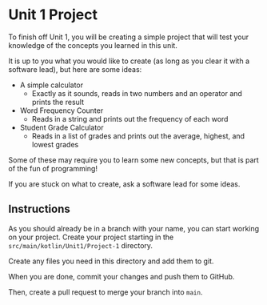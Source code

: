 # Unit 1 Project

To finish off Unit 1, you will be creating a simple project that will test your knowledge of the concepts you learned in this unit.

It is up to you what you would like to create (as long as you clear it with a software lead), but here are some ideas:

- A simple calculator
    - Exactly as it sounds, reads in two numbers and an operator and prints the result
- Word Frequency Counter
    - Reads in a string and prints out the frequency of each word
- Student Grade Calculator
    - Reads in a list of grades and prints out the average, highest, and lowest grades

Some of these may require you to learn some new concepts, but that is part of the fun of programming!

If you are stuck on what to create, ask a software lead for some ideas.

## Instructions

As you should already be in a branch with your name, you can start working on your project.
Create your project starting in the `src/main/kotlin/Unit1/Project-1` directory.

Create any files you need in this directory and add them to git.

When you are done, commit your changes and push them to GitHub.

Then, create a pull request to merge your branch into `main`.
